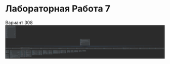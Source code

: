 # Лабораторная Работа 7
Вариант 308
![alt text](https://github.com/albogatov/lab7-commons/blob/main/Package%20commons.png)

